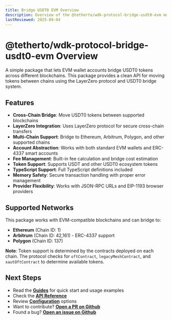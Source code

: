 ```yaml
---
title: Bridge USDT0 EVM Overview
description: Overview of the @tetherto/wdk-protocol-bridge-usdt0-evm module
lastReviewed: 2025-09-04
---
```


# @tetherto/wdk-protocol-bridge-usdt0-evm Overview

A simple package that lets EVM wallet accounts bridge USDT0 tokens across different blockchains. This package provides a clean API for moving tokens between chains using the LayerZero protocol and USDT0 bridge system.

## Features

- **Cross-Chain Bridge**: Move USDT0 tokens between supported blockchains
- **LayerZero Integration**: Uses LayerZero protocol for secure cross-chain transfers
- **Multi-Chain Support**: Bridge to Ethereum, Arbitrum, Polygon, and other supported chains
- **Account Abstraction**: Works with both standard EVM wallets and ERC-4337 smart accounts
- **Fee Management**: Built-in fee calculation and bridge cost estimation
- **Token Support**: Supports USDT and other USDT0 ecosystem tokens
- **TypeScript Support**: Full TypeScript definitions included
- **Memory Safety**: Secure transaction handling with proper error management
- **Provider Flexibility**: Works with JSON-RPC URLs and EIP-1193 browser providers

## Supported Networks

This package works with EVM-compatible blockchains and can bridge to:

- **Ethereum** (Chain ID: 1)
- **Arbitrum** (Chain ID: 42,161) - ERC-4337 support
- **Polygon** (Chain ID: 137)


**Note**: Token support is determined by the contracts deployed on each chain. The protocol checks for `oftContract`, `legacyMeshContract`, and `xautOftContract` to determine available tokens.

## Next Steps

- Read the **[Guides](guides.md)** for quick start and usage examples
- Check the **[API Reference](api-reference.md)**
- Review **[Configuration](configuration.md)** options
- Want to contribute? **[Open a PR on Github](https://github.com/tetherto/wdk-protocol-bridge-usdt0-evm)**
- Found a bug? **[Open an issue on Github](https://github.com/tetherto/wdk-protocol-bridge-usdt0-evm/issues)**
